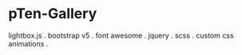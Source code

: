 # pTen-Gallery

lightbox.js .
bootstrap v5 .
font awesome .
jquery .
scss .
custom css animations .
